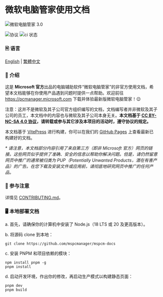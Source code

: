 # 微软电脑管家使用文档
![微软电脑管家 3.0](https://pcmanager.microsoft.com/assets/digitalLivingMain-phone.png)  
   
![协议](https://img.shields.io/badge/License-CC_BY--NC--SA_4.0-blue)
![ci 状态](https://img.shields.io/github/actions/workflow/status/mspcmanager/mspcm-docs/deploy-to-pages.yml) 

### 🖹 语言
[English](./README.md) | [繁體中文](./README.zh-tw.md)

### 👏 介绍
这是 **Microsoft 官方**出品的电脑辅助软件“微软电脑管家”的非官方使用文档，希望本文档能够在你使用产品遇到问题时提供一点帮助。欢迎前往 <https://pcmanager.microsoft.com> 下载并体验最新版微软电脑管家！😉   

注意：这并不是微软及其子公司官方组织编写的文档，文档编写者并非微软及其子公司的员工，本文档中的内容也与微软及其子公司本身无关。**本文档基于 [CC BY-NC-SA 4.0 协议](https://creativecommons.org/licenses/by-nc-sa/4.0/)，请转载或参与其它涉及本项目的活动时，遵守协议的规定。**  

本文档基于 [VitePress](https://vitepress.dev/zh/) 进行构建，你可以在我们的 [GitHub Pages](https://mspcmanager.github.io/mspcm-docs/zh-cn/) 上查看最新已构建好的文档。

_* 请注意，本文档部分内容引用了来自第三方（即非 Microsoft 官方）网页的链接。这些网页似乎提供了准确、安全的信息以帮助你解决问题。但是，请仍然留意网页中推广的通常被归类为 PUP（Potentially Unwanted Products，潜在有害产品）的广告。在您下载及安装文件或应用前，请彻底地研究网页中推广的任何产品。_

### 📣 参与注意
详情见 [CONTRIBUTING.md](./CONTRIBUTING.md)。

### 🖥️ 本地部署文档
a. 首先，请确保你的计算机中安装了 Node.js（18 LTS 或 20 及更高版本）。  
  
b. 将源码 clone 到本地： 

```shell
git clone https://github.com/mspcmanager/mspcm-docs
```

c. 安装 PNPM 和项目依赖的模块：  

```shell
npm install pnpm -g
pnpm install
```

d. 启动开发环境，作出你的修改，再启动生产模式以构建静态页面：  

```shell
pnpm dev
pnpm build
```
